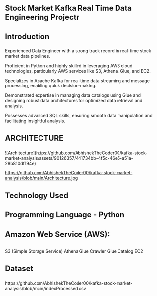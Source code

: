 <h1 style="font-size: 24px;">Stock Market Kafka Real Time Data Engineering Projectr</h1>

<h3 style="font-size: 24px;">Introduction</h3>

Experienced Data Engineer with a strong track record in real-time stock market data pipelines.

Proficient in Python and highly skilled in leveraging AWS cloud technologies, particularly AWS services like S3, Athena, Glue, and EC2.

Specializes in Apache Kafka for real-time data streaming and message processing, enabling quick decision-making.

Demonstrated expertise in managing data catalogs using Glue and designing robust data architectures for optimized data retrieval and analysis.

Possesses advanced SQL skills, ensuring smooth data manipulation and facilitating insightful analysis.

<h3 style="font-size: 24px;">ARCHITECTURE</h3>![Architecture](https://github.com/AbhishekTheCoder00/kafka-stock-market-analysis/assets/90126357/441734bb-4f5c-46e5-a51a-28b810df194e)



https://github.com/AbhishekTheCoder00/kafka-stock-market-analysis/blob/main/Architecture.jpg

<h3 style="font-size: 24px;">Technology Used</h3>
<h4 style="font-size: 24px;">Programming Language - Python</h4>
<h4 style="font-size: 24px;">Amazon Web Service (AWS):</h4>
S3 (Simple Storage Service)
Athena
Glue Crawler
Glue Catalog
EC2

<h3 style="font-size: 24px;">Dataset</h3>
https://github.com/AbhishekTheCoder00/kafka-stock-market-analysis/blob/main/indexProcessed.csv

